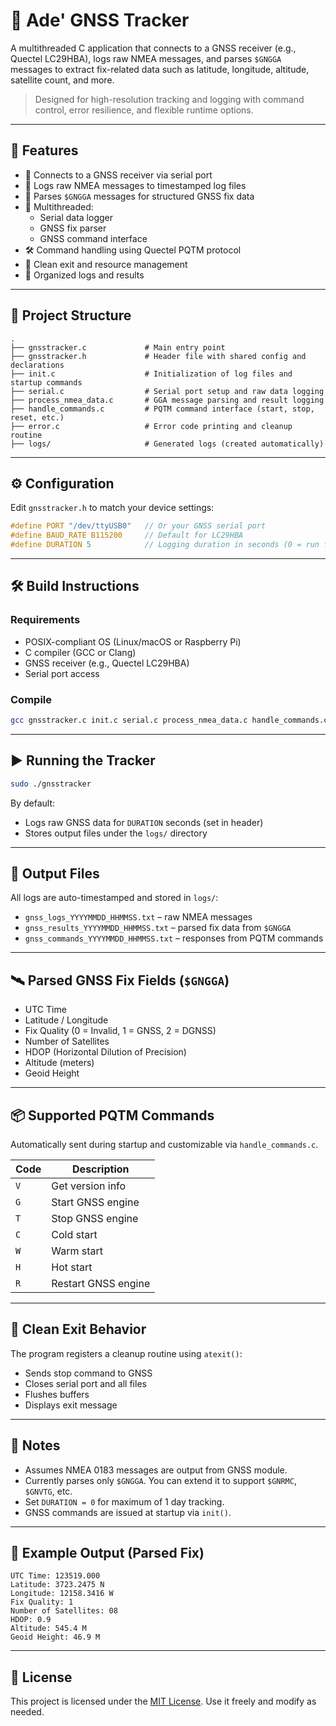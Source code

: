 # 📡 Ade' GNSS Tracker

A multithreaded C application that connects to a GNSS receiver (e.g., Quectel LC29HBA), logs raw NMEA messages, and parses `$GNGGA` messages to extract fix-related data such as latitude, longitude, altitude, satellite count, and more.

> Designed for high-resolution tracking and logging with command control, error resilience, and flexible runtime options.

---

## 🚀 Features

- 📡 Connects to a GNSS receiver via serial port
- 📄 Logs raw NMEA messages to timestamped log files
- 📍 Parses `$GNGGA` messages for structured GNSS fix data
- 🔁 Multithreaded:
  - Serial data logger
  - GNSS fix parser
  - GNSS command interface
- 🛠️ Command handling using Quectel PQTM protocol
- 🧼 Clean exit and resource management
- 💾 Organized logs and results

---

## 📁 Project Structure

```
.
├── gnsstracker.c             # Main entry point
├── gnsstracker.h             # Header file with shared config and declarations
├── init.c                    # Initialization of log files and startup commands
├── serial.c                  # Serial port setup and raw data logging
├── process_nmea_data.c       # GGA message parsing and result logging
├── handle_commands.c         # PQTM command interface (start, stop, reset, etc.)
├── error.c                   # Error code printing and cleanup routine
├── logs/                     # Generated logs (created automatically)
```

---

## ⚙️ Configuration

Edit `gnsstracker.h` to match your device settings:

```c
#define PORT "/dev/ttyUSB0"   // Or your GNSS serial port
#define BAUD_RATE B115200     // Default for LC29HBA
#define DURATION 5            // Logging duration in seconds (0 = run for maximum of 1 day)
```

---

## 🛠️ Build Instructions

### Requirements
- POSIX-compliant OS (Linux/macOS or Raspberry Pi)
- C compiler (GCC or Clang)
- GNSS receiver (e.g., Quectel LC29HBA)
- Serial port access

### Compile
```bash
gcc gnsstracker.c init.c serial.c process_nmea_data.c handle_commands.c error.c -o gnsstracker -lpthread
```

---

## ▶️ Running the Tracker

```bash
sudo ./gnsstracker
```

By default:
- Logs raw GNSS data for `DURATION` seconds (set in header)
- Stores output files under the `logs/` directory

---

## 📄 Output Files

All logs are auto-timestamped and stored in `logs/`:

- `gnss_logs_YYYYMMDD_HHMMSS.txt` – raw NMEA messages
- `gnss_results_YYYYMMDD_HHMMSS.txt` – parsed fix data from `$GNGGA`
- `gnss_commands_YYYYMMDD_HHMMSS.txt` – responses from PQTM commands

---

## 🛰️ Parsed GNSS Fix Fields (`$GNGGA`)

- UTC Time
- Latitude / Longitude
- Fix Quality (0 = Invalid, 1 = GNSS, 2 = DGNSS)
- Number of Satellites
- HDOP (Horizontal Dilution of Precision)
- Altitude (meters)
- Geoid Height

---

## 📦 Supported PQTM Commands

Automatically sent during startup and customizable via `handle_commands.c`.

| Code | Description         |
| ---- | ------------------- |
| `V`  | Get version info    |
| `G`  | Start GNSS engine   |
| `T`  | Stop GNSS engine    |
| `C`  | Cold start          |
| `W`  | Warm start          |
| `H`  | Hot start           |
| `R`  | Restart GNSS engine |

---

## 🧼 Clean Exit Behavior

The program registers a cleanup routine using `atexit()`:
- Sends stop command to GNSS
- Closes serial port and all files
- Flushes buffers
- Displays exit message

---

## 📌 Notes

- Assumes NMEA 0183 messages are output from GNSS module.
- Currently parses only `$GNGGA`. You can extend it to support `$GNRMC`, `$GNVTG`, etc.
- Set `DURATION = 0` for maximum of 1 day tracking.
- GNSS commands are issued at startup via `init()`.

---

## 🧪 Example Output (Parsed Fix)

```
UTC Time: 123519.000
Latitude: 3723.2475 N
Longitude: 12158.3416 W
Fix Quality: 1
Number of Satellites: 08
HDOP: 0.9
Altitude: 545.4 M
Geoid Height: 46.9 M
```

---

## 📄 License

This project is licensed under the [MIT License](https://opensource.org/licenses/MIT).
Use it freely and modify as needed.
